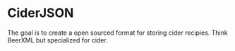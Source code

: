# CiderJSON
The goal is to create a open sourced format for storing cider recipies. Think BeerXML but specialized for cider.
